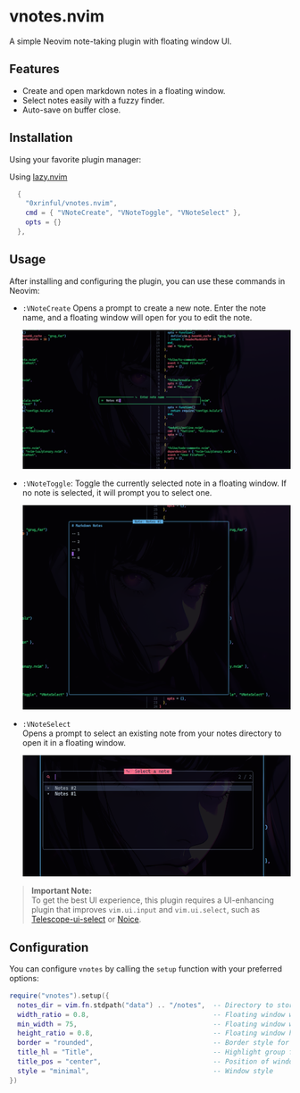 # vnotes.nvim

A simple Neovim note-taking plugin with floating window UI.

## Features

- Create and open markdown notes in a floating window.
- Select notes easily with a fuzzy finder.
- Auto-save on buffer close.

## Installation

Using your favorite plugin manager:

Using [lazy.nvim](https://github.com/folke/lazy.nvim)
```lua
  {
    "0xrinful/vnotes.nvim",
    cmd = { "VNoteCreate", "VNoteToggle", "VNoteSelect" },
    opts = {}
  },

```

## Usage

After installing and configuring the plugin, you can use these commands in Neovim:

- `:VNoteCreate`
     Opens a prompt to create a new note. Enter the note name, and a floating window will open for you to edit the note.
  
  ![VNote Creaet](images/create.jpg)


- `:VNoteToggle`:
     Toggle the currently selected note in a floating window. If no note is selected, it will prompt you to select one.

  ![VNote Toggle](images/preview.jpg)

- `:VNoteSelect`  
     Opens a prompt to select an existing note from your notes directory to open it in a floating window.

  ![VNote Toggle](images/select.jpg)
  
> **Important Note:**  
> To get the best UI experience, this plugin requires a UI-enhancing plugin that improves `vim.ui.input` and `vim.ui.select`, such as [Telescope-ui-select](https://github.com/nvim-telescope/telescope-ui-select.nvim) or [Noice](https://github.com/folke/noice.nvim).

## Configuration

You can configure `vnotes` by calling the `setup` function with your preferred options:

```lua
require("vnotes").setup({
  notes_dir = vim.fn.stdpath("data") .. "/notes",  -- Directory to store notes
  width_ratio = 0.8,                               -- Floating window width relative to editor width
  min_width = 75,                                  -- Floating window width relative to nvim columns number
  height_ratio = 0.8,                              -- Floating window height relative to editor height
  border = "rounded",                              -- Border style for floating window
  title_hl = "Title",                              -- Highlight group for window title
  title_pos = "center",                            -- Position of window title
  style = "minimal",                               -- Window style
})
```
